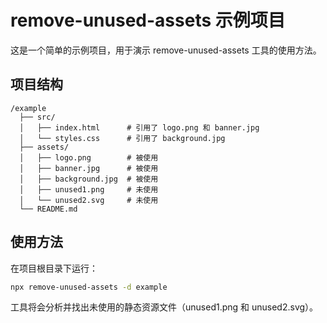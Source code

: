 # remove-unused-assets 示例项目

这是一个简单的示例项目，用于演示 remove-unused-assets 工具的使用方法。

## 项目结构

```
/example
  ├── src/
  │   ├── index.html      # 引用了 logo.png 和 banner.jpg
  │   └── styles.css      # 引用了 background.jpg
  ├── assets/
  │   ├── logo.png        # 被使用
  │   ├── banner.jpg      # 被使用
  │   ├── background.jpg  # 被使用
  │   ├── unused1.png     # 未使用
  │   └── unused2.svg     # 未使用
  └── README.md
```

## 使用方法

在项目根目录下运行：

```bash
npx remove-unused-assets -d example
```

工具将会分析并找出未使用的静态资源文件（unused1.png 和 unused2.svg）。